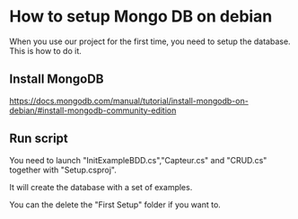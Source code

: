 # How to setup Mongo DB on debian

When you use our project for the first time, you need to setup the database. This is how to do it.

## Install MongoDB

https://docs.mongodb.com/manual/tutorial/install-mongodb-on-debian/#install-mongodb-community-edition

## Run script

You need to launch "InitExampleBDD.cs","Capteur.cs" and "CRUD.cs" together with "Setup.csproj".



It will create the database with a set of examples.



You can the delete the "First Setup" folder if you want to.
